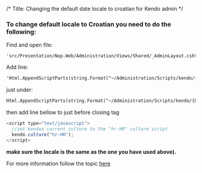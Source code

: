/*
Title: Changing the default date locale to croatian for Kendo admin
*/

### To change default locale to Croatian you need to do the following:


Find and open file: 
```
'src/Presentation/Nop.Web/Administration/Views/Shared/_AdminLayout.cshtml'
```

Add line: 
```html
'Html.AppendScriptParts(string.Format("~/Administration/Scripts/kendo/{0}/cultures/kendo.culture.hr-HR.min.js", kendoVersion));' 
```
just under: 

```html
Html.AppendScriptParts(string.Format("~/Administration/Scripts/kendo/{0}/kendo.web.min.js", kendoVersion));
```

then add line bellow to just before closing </head> tag

```js
<script type="text/javascript">
  //set kendos current culture to the "hr-HR" culture script
  kendo.culture("hr-HR");
</script>
```

**make sure the locale is the same as the one you have used above).**

For more information follow the topic [here](https://www.nopcommerce.com/boards/t/2653/how-to-change-date-format-for-admin-interface.aspx?p=6)
